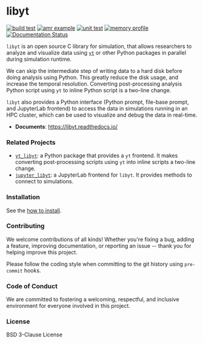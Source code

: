 # libyt
[![build test](https://github.com/yt-project/libyt/actions/workflows/cmake-build-test.yml/badge.svg?branch=main)](https://github.com/yt-project/libyt/actions/workflows/cmake-build-test.yml)
[![amr example](https://github.com/yt-project/libyt/actions/workflows/example-test-run.yml/badge.svg?branch=main)](https://github.com/yt-project/libyt/actions/workflows/example-test-run.yml)
[![unit test](https://github.com/yt-project/libyt/actions/workflows/unit-test.yml/badge.svg?branch=main)](https://github.com/yt-project/libyt/actions/workflows/unit-test.yml)
[![memory profile](https://github.com/yt-project/libyt/actions/workflows/memory-profile.yml/badge.svg?branch=main)](https://github.com/yt-project/libyt/actions/workflows/memory-profile.yml)
[![Documentation Status](https://readthedocs.org/projects/libyt/badge/?version=latest)](https://libyt.readthedocs.io/en/latest/?badge=latest)

`libyt` is an open source C library for simulation, that allows researchers to analyze and visualize data using [`yt`](https://yt-project.org/) or other Python packages in parallel during simulation runtime. 

We can skip the intermediate step of writing data to a hard disk before doing analysis using Python. This greatly reduce the disk usage, and increase the temporal resolution. Converting post-processing analysis Python script using `yt` to inline Python script is a two-line change.

`libyt` also provides a Python interface (Python prompt, file-base prompt, and JupyterLab frontend) to access the data in simulations running in an HPC cluster, which can be used to visualize and debug the data in real-time.

- **Documents**: https://libyt.readthedocs.io/

### Related Projects

- [`yt_libyt`](https://github.com/data-exp-lab/yt_libyt): a Python package that provides a `yt` frontend. It makes converting post-processing scripts using `yt` into inline scripts a two-line change.
- [`jupyter_libyt`](https://github.com/yt-project/jupyter_libyt): a JupyterLab frontend for `libyt`. It provides methods to connect to simulations.

### Installation

See the [how to install](https://libyt.readthedocs.io/en/latest/how-to-install/how-to-install.html).

### Contributing

We welcome contributions of all kinds! Whether you're fixing a bug, adding a feature, improving documentation, or reporting an issue -- thank you for helping improve this project.

Please follow the coding style when committing to the git history using `pre-commit` hooks. 

### Code of Conduct

We are committed to fostering a welcoming, respectful, and inclusive environment for everyone involved in this project.

### License

BSD 3-Clause License
